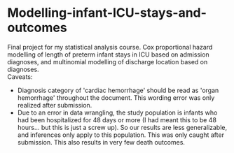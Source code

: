 # Modelling-infant-ICU-stays-and-outcomes
Final project for my statistical analysis course. Cox proportional hazard modelling of length of preterm infant stays in ICU based on admission diagnoses, and multinomial modelling of discharge location based on diagnoses.  
Caveats:  
- Diagnosis category of 'cardiac hemorrhage' should be read as 'organ hemorrhage' throughout the document. This wording error was only realized after submission. 
- Due to an error in data wrangling, the study population is infants who had been hospitalized for 48 days or more (I had meant this to be 48 hours... but this is just a screw up). So our results are less generalizable, and inferences only apply to this population. This was only caught after submission. This also results in very few death outcomes.
